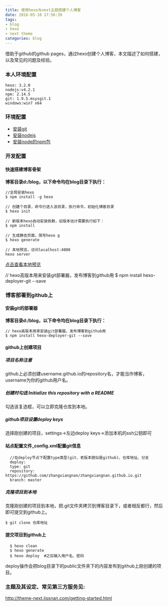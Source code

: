 ```yaml
---
title: 使用hexo与next主题搭建个人博客
date: 2016-05-10 17:56:39
tags:
- blog
- hexo
- next theme
categories: blog
---
```


借助于github的github pages，通过hexo创建个人博客，本文描述了如何搭建，以及常见的问题及经验。

<!-- more -->

### 本人环境配置
    hexo: 3.2.0
    nodejs:v4.2.1
    npm: 2.14.5
    git: 1.9.5.msysgit.1
    windows:win7 x64


### 环境配置
* [安装git](https://git-scm.com/book/zh/v2/%E8%B5%B7%E6%AD%A5-%E5%AE%89%E8%A3%85-Git)
* [安装nodejs](https://nodejs.org/en/download/)
* [安装node的npm包](https://github.com/nodejs-tw/nodejs-wiki-book/blob/master/zh-tw/node_npm.rst)

### 开发配置
#### 快速搭建博客骨架  
**博客目录d:/blog，以下命令均在blog目录下执行：**

    //全局安装hexo
    $ npm install -g hexo

    // 创建个目录，命令行进入该目录，执行命令，初始化博客目录
    $ hexo init

    // 新版本hexo自动安装依赖，旧版本估计需要执行如下：
    $ npm install

    // 生成静态页面，简写hexo g
    $ hexo generate

    // 本地预览，访问localhost:4000
    hexo server

[点击查看本地预览](http://localhost:4000)



// hexo高版本用来安装git部署器，发布博客到github用
$ npm install hexo-deployer-git --save


### 博客部署到github上
#### 安装git的部署器
**博客目录d:/blog，以下命令均在blog目录下执行：**

    // hexo高版本用来安装git部署器，发布博客到github用
    $ npm install hexo-deployer-git --save


#### github上创建项目
  ##### 项目名称注意
  github上必须创建username.github.io的repository名，才能当作博客，username为你的github用户名。

  ##### 创建时勾选 Initialize this repository with a README
  勾选该复选框，可以立即克隆仓库到本地。

  ##### github项目设置deploy keys
  选择刚创建的项目，settings->左边deploy keys->添加本机的ssh公钥即可

  #### 站点配置文件_config.xml配置git信息
      //在deploy节点下配置type类型(git、老版本貌似是github)、仓库地址、分支
      deploy:
      type: git
      repository: https://github.com/zhangxiangnan/zhangxiangnan.github.io.git
      branch: master

  ##### 克隆项目到本地
  克隆刚创建的项目到本地，把.git文件夹拷贝到博客目录下，或者相反都行，然后即可提交到github上。

    $ git clone 仓库地址

  #### 提交项目到github上
      $ hexo clean
      $ hexo generate
      $ hexo deploy  #之后输入用户名、密码

  deploy操作会把blog目录下的public文件夹下的内容发布到github上刚创建的项目。

  ### 主题及其设定、常见第三方服务见:
  http://theme-next.iissnan.com/getting-started.html
